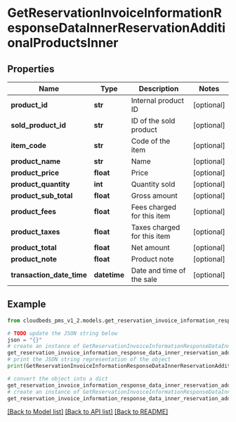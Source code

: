 # GetReservationInvoiceInformationResponseDataInnerReservationAdditionalProductsInner


## Properties

Name | Type | Description | Notes
------------ | ------------- | ------------- | -------------
**product_id** | **str** | Internal product ID | [optional] 
**sold_product_id** | **str** | ID of the sold product | [optional] 
**item_code** | **str** | Code of the item | [optional] 
**product_name** | **str** | Name | [optional] 
**product_price** | **float** | Price | [optional] 
**product_quantity** | **int** | Quantity sold | [optional] 
**product_sub_total** | **float** | Gross amount | [optional] 
**product_fees** | **float** | Fees charged for this item | [optional] 
**product_taxes** | **float** | Taxes charged for this item | [optional] 
**product_total** | **float** | Net amount | [optional] 
**product_note** | **float** | Product note | [optional] 
**transaction_date_time** | **datetime** | Date and time of the sale | [optional] 

## Example

```python
from cloudbeds_pms_v1_2.models.get_reservation_invoice_information_response_data_inner_reservation_additional_products_inner import GetReservationInvoiceInformationResponseDataInnerReservationAdditionalProductsInner

# TODO update the JSON string below
json = "{}"
# create an instance of GetReservationInvoiceInformationResponseDataInnerReservationAdditionalProductsInner from a JSON string
get_reservation_invoice_information_response_data_inner_reservation_additional_products_inner_instance = GetReservationInvoiceInformationResponseDataInnerReservationAdditionalProductsInner.from_json(json)
# print the JSON string representation of the object
print(GetReservationInvoiceInformationResponseDataInnerReservationAdditionalProductsInner.to_json())

# convert the object into a dict
get_reservation_invoice_information_response_data_inner_reservation_additional_products_inner_dict = get_reservation_invoice_information_response_data_inner_reservation_additional_products_inner_instance.to_dict()
# create an instance of GetReservationInvoiceInformationResponseDataInnerReservationAdditionalProductsInner from a dict
get_reservation_invoice_information_response_data_inner_reservation_additional_products_inner_from_dict = GetReservationInvoiceInformationResponseDataInnerReservationAdditionalProductsInner.from_dict(get_reservation_invoice_information_response_data_inner_reservation_additional_products_inner_dict)
```
[[Back to Model list]](../README.md#documentation-for-models) [[Back to API list]](../README.md#documentation-for-api-endpoints) [[Back to README]](../README.md)


